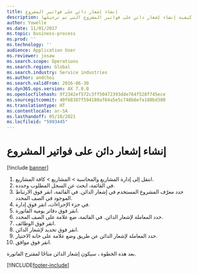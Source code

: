 ```yaml
---
title: إنشاء إشعار دائن على فواتير المشروع
description: توضح هذه العملية كيفية إنشاء إشعار دائن على فواتير المشروع التي تم ترحيلها.
author: Yowelle
ms.date: 11/01/2017
ms.topic: business-process
ms.prod: ''
ms.technology: ''
audience: Application User
ms.reviewer: josaw
ms.search.scope: Operations
ms.search.region: Global
ms.search.industry: Service industries
ms.author: andchoi
ms.search.validFrom: 2016-06-30
ms.dyn365.ops.version: AX 7.0.0
ms.openlocfilehash: 9f2342ef572c3ff50472393dde764f528f745ece
ms.sourcegitcommit: 40f68387f594180af64a5e5c748b6efa188bd300
ms.translationtype: HT
ms.contentlocale: ar-SA
ms.lasthandoff: 05/10/2021
ms.locfileid: "5993445"
---
```

# <a name="create-a-credit-note-on-project-invoices"></a>إنشاء إشعار دائن على فواتير المشروع

[!include [banner](../../includes/banner.md)]

1. انتقل إلى إدارة المشاريع والمحاسبة > المشاريع > كافة المشاريع. 
2. في القائمة، ابحث عن السجل المطلوب وحدده. 
3. حدد معرّف المشروع المستخدم في إشعار الدائن. في القائمة، انقر فوق الارتباط الموجود في الصف المحدد. 
4. في جزء الإجراءات، انقر فوق إدارة. 
5. انقر فوق دفاتر يومية الفاتورة. 
6. حدد المعاملة لإشعار الدائن. في القائمة، ضع علامة على الصف المحدد. 
7. انقر فوق الوظائف. 
8. انقر فوق تحديد لإشعار الدائن. 
9. حدد المعاملة لإشعار الدائن عن طريق وضع علامة على خانة الاختيار.
10. انقر فوق موافق. 

بعد هذه الخطوة ، سيكون إشعار الدائن متاحًا لمقترح الفاتورة.


[!INCLUDE[footer-include](../../includes/footer-banner.md)]